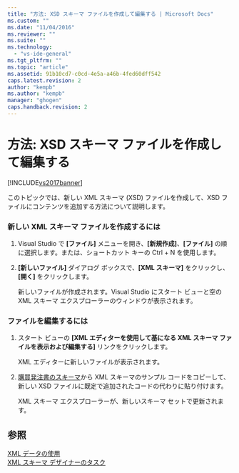 ```yaml
---
title: "方法: XSD スキーマ ファイルを作成して編集する | Microsoft Docs"
ms.custom: ""
ms.date: "11/04/2016"
ms.reviewer: ""
ms.suite: ""
ms.technology: 
  - "vs-ide-general"
ms.tgt_pltfrm: ""
ms.topic: "article"
ms.assetid: 91b10cd7-c0cd-4e5a-a46b-4fed60dff542
caps.latest.revision: 2
author: "kempb"
ms.author: "kempb"
manager: "ghogen"
caps.handback.revision: 2
---
```

# 方法: XSD スキーマ ファイルを作成して編集する
[!INCLUDE[vs2017banner](../code-quality/includes/vs2017banner.md)]

このトピックでは、新しい XML スキーマ \(XSD\) ファイルを作成して、XSD ファイルにコンテンツを追加する方法について説明します。  
  
### 新しい XML スキーマ ファイルを作成するには  
  
1.  Visual Studio で **\[ファイル\]** メニューを開き、**\[新規作成\]**、**\[ファイル\]** の順に選択します。または、ショートカット キーの Ctrl \+ N を使用します。  
  
2.  **\[新しいファイル\]** ダイアログ ボックスで、**\[XML スキーマ\]** をクリックし、**\[開く\]** をクリックします。  
  
     新しいファイルが作成されます。Visual Studio にスタート ビューと空の XML スキーマ エクスプローラーのウィンドウが表示されます。  
  
### ファイルを編集するには  
  
1.  スタート ビューの **\[XML エディターを使用して基になる XML スキーマ ファイルを表示および編集する\]** リンクをクリックします。  
  
     XML エディターに新しいファイルが表示されます。  
  
2.  [購買発注書のスキーマ](../xml-tools/sample-xsd-file-simple-schema.md)から XML スキーマのサンプル コードをコピーして、新しい XSD ファイルに既定で追加されたコードの代わりに貼り付けます。  
  
     XML スキーマ エクスプローラーが、新しいスキーマ セットで更新されます。  
  
## 参照  
 [XML データの使用](../xml-tools/working-with-xml-data.md)   
 [XML スキーマ デザイナーのタスク](../xml-tools/xml-schema-designer-tasks.md)